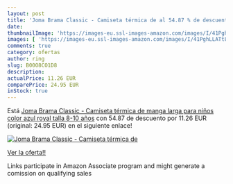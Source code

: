 ```yaml
---
layout: post
title: 'Joma Brama Classic - Camiseta térmica de al 54.87 % de descuento'
date: 
thumbnailImage: 'https://images-eu.ssl-images-amazon.com/images/I/41PghLLATtL._SL200_.jpg'
images: [ 'https://images-eu.ssl-images-amazon.com/images/I/41PghLLATtL._SL200_.jpg' ]
comments: true
category: ofertas
author: ring
slug: B00O8CO1D8
description:
actualPrice: 11.26 EUR
comparePrice: 24.95 EUR
inStock: true
---
```


Está [Joma Brama Classic - Camiseta térmica de manga larga para niños  color azul royal  talla 8-10 años](https://www.amazon.es/dp/B00O8CO1D8/?tag=tolees-21) con 54.87 de descuento por 11.26 EUR (original: 24.95 EUR) en el siguiente enlace!

[![Joma Brama Classic - Camiseta térmica de](https://images-eu.ssl-images-amazon.com/images/I/41PghLLATtL._SL200_.jpg)](https://www.amazon.es/dp/B00O8CO1D8/?tag=tolees-21)

[Ver la oferta!!](https://www.amazon.es/dp/B00O8CO1D8/?tag=tolees-21)

Links participate in Amazon Associate program and might generate a comission on qualifying sales


